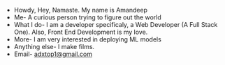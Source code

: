 - Howdy, Hey, Namaste. My name is Amandeep
- Me- A curious person trying to figure out the world
- What I do- I am a developer specificaly, a Web Developer (A Full Stack One). Also, Front End Development is my love. 
- More- I am very interested in deploying ML models
- Anything else- I make films. 
- Email- adxtop1@gmail.com

<!---
adxtop1/adxtop1 is a ✨ special ✨ repository because its `README.md` (this file) appears on your GitHub profile.
You can click the Preview link to take a look at your changes.
--->
